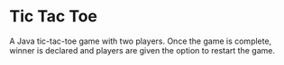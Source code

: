 # Tic Tac Toe

A Java tic-tac-toe game with two players. Once the game is complete, winner is declared and players are given the option to restart the game.
